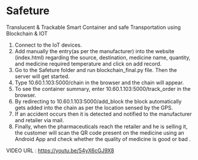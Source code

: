 # Safeture
Translucent &amp; Trackable Smart Container and safe Transportation using Blockchain &amp; IOT

1. Connect to the IoT devices.
2. Add manually the entry(as per the manufacturer) into the website (index.html)  regarding the source, destination, medicine name, quantity, and medicine required temperature and click on add record.
3. Go to the Safeture folder and run blockchain_final.py file. Then the server will get started.
4. Type 10.60.1.103:5000/chain in the browser and the chain will appear.
5. To see the container summary, enter 10.60.1.103:5000/track_order in the browser.
6. By redirecting to 10.60.1.103:5000/add_block the block automatically gets added into the chain as per the location sensed by the GPS.
7. If an accident occurs then it is detected and notified to the manufacturer and retailer via mail.
8. Finally, when the pharmaceuticals reach the retailer and he is selling it, the customer will scan the QR code present on the medicine using an Android App and check whether the quality of medicine is good or bad .

VIDEO URL : https://youtu.be/54yX6cGJ9X8
